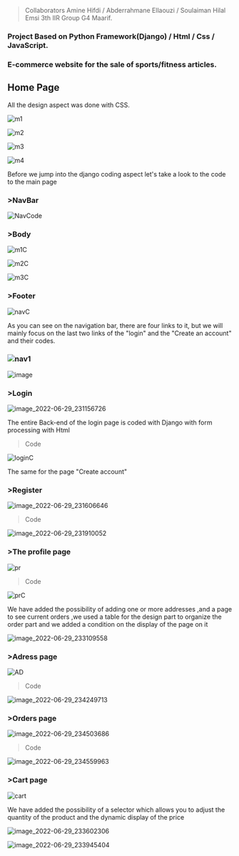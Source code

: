 >Collaborators Amine Hifdi / Abderrahmane Ellaouzi / Soulaiman Hilal Emsi 3th IIR Group G4 Maarif.

### Project Based on Python Framework(Django) / Html / Css / JavaScript.

### E-commerce website for the sale of sports/fitness articles.

## Home Page
											
All the design aspect was done with CSS.

![m1](https://user-images.githubusercontent.com/101675260/176550842-5f6a9230-b7fd-4255-900a-1198590308b3.PNG)



![m2](https://user-images.githubusercontent.com/101675260/176551516-95b7559c-bd6c-4a59-bd12-e8abaf8252c4.PNG)


![m3](https://user-images.githubusercontent.com/101675260/176551529-f1bdebaf-585a-45d0-b9e6-291e9afae158.PNG)

![m4](https://user-images.githubusercontent.com/101675260/176551531-8febcf63-b0b0-42de-bf19-73277ce1db94.PNG)

Before we jump into the django coding aspect let's take a look to the code to the main page

### >NavBar

![NavCode](https://user-images.githubusercontent.com/101675260/176553864-174648bc-f212-4f36-ad7d-93750bf9fa81.PNG)

### >Body

![m1C](https://user-images.githubusercontent.com/101675260/176554151-f52d7ca5-b6eb-469a-907d-937498e649d8.PNG)

![m2C](https://user-images.githubusercontent.com/101675260/176554171-f5dc651a-739e-42a6-a9ce-cc7bbf4cff0d.PNG)

![m3C](https://user-images.githubusercontent.com/101675260/176554185-b69246df-7d80-44a0-9e91-e5dd8e46b04a.PNG)

### >Footer

![navC](https://user-images.githubusercontent.com/101675260/176554253-19a7d805-b4cf-4087-82db-b5f714f72ee0.PNG)

  
	
As you can see on the navigation bar, there are four links to it, but we will mainly focus on the last two links of the "login" and the "Create an account" and their codes.

### ![nav1](https://user-images.githubusercontent.com/101675260/176552681-b6f310f8-5fc3-4db3-a5a4-a72458698fbb.png)

![image](https://user-images.githubusercontent.com/101675260/176556991-05ad778d-8f7c-4dda-948c-b34ab6a5257f.png)


### >Login

![image_2022-06-29_231156726](https://user-images.githubusercontent.com/101675260/176554450-38b8e647-58f1-4d98-b4fc-c14caec9d3e3.png)
 
The entire Back-end of the login page is coded with Django with form processing with Html

>Code

![loginC](https://user-images.githubusercontent.com/101675260/176554850-60f2f5b9-37d6-492f-b245-f6cd9ae9f139.PNG)

The same for the page "Create account" 

### >Register

![image_2022-06-29_231606646](https://user-images.githubusercontent.com/101675260/176554976-231a2efb-6574-4305-a8a4-aff2c17e61c1.png)

>Code

![image_2022-06-29_231910052](https://user-images.githubusercontent.com/101675260/176555325-65cd2f50-f597-4659-9a70-10fcf981eb31.png)

### >The profile page

![pr](https://user-images.githubusercontent.com/101675260/176555800-b55afb19-1ad7-4f54-afd8-c7ddd164eb67.PNG)

>Code

![prC](https://user-images.githubusercontent.com/101675260/176555908-7464ec05-4275-47cd-a00a-73a4ac8bbb09.PNG)


We have added the possibility of adding one or more addresses ,and a page to see current orders ,we used a table for the design part to organize the order part and we added a condition on the display of the page on it

![image_2022-06-29_233109558](https://user-images.githubusercontent.com/101675260/176556715-43f4dfbb-05af-40b3-95d6-c54c39601126.png)

### >Adress page

![AD](https://user-images.githubusercontent.com/101675260/176557830-cbd561a0-7b47-4e52-a8df-3ac55ef36bc2.PNG)

>Code

![image_2022-06-29_234249713](https://user-images.githubusercontent.com/101675260/176557888-6dcf6d3a-f341-4699-aa5c-c5998c4b7fde.png)

### >Orders page

![image_2022-06-29_234503686](https://user-images.githubusercontent.com/101675260/176558109-f4eb9380-7ce4-4621-87f4-ac28c239d570.png)

>Code

![image_2022-06-29_234559963](https://user-images.githubusercontent.com/101675260/176558204-3d9fa08e-a9cb-495a-b640-6242af13947a.png)



### >Cart page

![cart](https://user-images.githubusercontent.com/101675260/176556392-573f2501-dccf-423d-bec3-95490e1c5dbe.PNG)

We have added the possibility of a selector which allows you to adjust the quantity of the product and the dynamic display of the price

![image_2022-06-29_233602306](https://user-images.githubusercontent.com/101675260/176557241-4ad1dc5b-b4a8-49b0-8771-02c625f38864.png)



![image_2022-06-29_233945404](https://user-images.githubusercontent.com/101675260/176557627-1a877d31-6f82-4117-be5e-8cf2791b06f8.png)





















